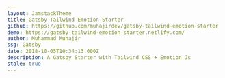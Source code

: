 ```yaml
---
layout: JamstackTheme
title: Gatsby Tailwind Emotion Starter
github: https://github.com/muhajirdev/gatsby-tailwind-emotion-starter
demo: https://gatsby-tailwind-emotion-starter.netlify.com/
author: Muhammad Muhajir
ssg: Gatsby
date: 2018-10-05T10:34:13.000Z
description: A Gatsby Starter with Tailwind CSS + Emotion Js
stale: true
---
```


